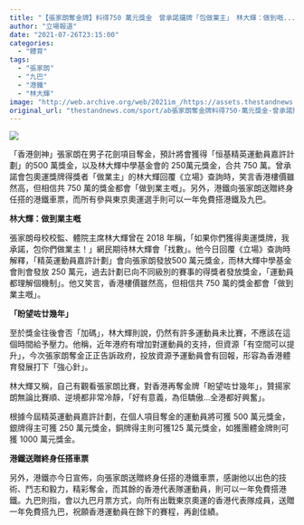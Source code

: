 ```yaml
---
title: "【張家朗奪金牌】料得750 萬元獎金　曾承諾攞牌「包做業主」　林大輝：做到嘅..."
author: "立場報道"
date: "2021-07-26T23:15:00"
categories:
  - "體育"
tags:
  - "張家朗"
  - "九巴"
  - "港鐵"
  - "林大輝"
image: "http://web.archive.org/web/2021im_/https://assets.thestandnews.com/media/photos/20210726-14_rh0ESBN.png"
original_url: "thestandnews.com/sport/ab張家朗奪金牌料得750-萬元獎金-曾承諾攞牌包做業主-林大輝做到嘅"
---
```

![](http://web.archive.org/web/2021im_/https://assets.thestandnews.com/media/photos/20210726-14_rh0ESBN.png)

「香港劍神」張家朗在男子花劍項目奪金，預計將會獲得「恒基精英運動員嘉許計劃」的500 萬獎金，以及林大輝中學基金會的 250萬元獎金，合共 750 萬。曾承諾會包奧運獎牌得獎者「做業主」的林大輝回覆《立場》查詢時，笑言香港樓價雖然高，但相信共 750 萬的獎金都會「做到業主嘅」。另外，港鐵向張家朗送贈終身任搭的港鐵車票，而所有參與東京奧運選手則可以一年免費搭港鐵及九巴。

**林大輝：做到業主嘅**

張家朗母校校監、體院主席林大輝曾在 2018 年稱，「如果你們獲得奧運獎牌，我承諾，包你們做業主！」網民期待林大輝會「找數」。他今日回覆《立場》查詢時解釋，「精英運動員嘉許計劃」會向張家朗發放500 萬元獎金，而林大輝中學基金會則會發放 250 萬元，過去計劃已向不同級別的賽事的得獎者發放獎金，「運動員都理解個機制」。他又笑言，香港樓價雖然高，但相信共 750 萬的獎金都會「做到業主嘅」。

**「盼望咗廿幾年」**

至於獎金往後會否「加碼」，林大輝則說，仍然有許多運動員未比賽，不應該在這個時間給予壓力。他稱，近年港府有增加對運動員的支持，但資源「有空間可以提升」，今次張家朗奪金正正告訴政府，投放資源予運動員會有回報，形容為香港體育發展打下「強心針」。

林大輝又稱，自己有觀看張家朗比賽，對香港再奪金牌「盼望咗廿幾年」，贊揚家朗無論比賽順、逆境都非常冷靜，「好有意義，為佢驕傲…全港都好興奮」。

根據今屆精英運動員嘉許計劃，在個人項目奪金的運動員將可獲 500 萬元獎金，銀牌得主可獲 250 萬元獎金，銅牌得主則可獲125 萬元獎金，如獲團體金牌則可獲 1000 萬元獎金。

**港鐵送贈終身任搭車票**

另外，港鐵亦今日宣佈，向張家朗送贈終身任搭的港鐵車票，感謝他以出色的技術、鬥志和毅力，精彩奪金，而其餘的香港代表隊運動員，則可以一年免費搭港鐵。九巴則指，會以九巴月票方式，向所有出戰東京奧運的香港代表隊成員，送贈一年免費搭九巴，祝願香港運動員在餘下的賽程，再創佳績。